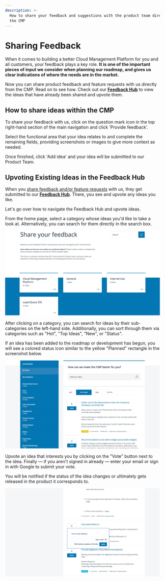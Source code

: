```yaml
---
description: >-
  How to share your feedback and suggestions with the product team directly from
  the CMP
---
```


# Sharing Feedback

When it comes to building a better Cloud Management Platform for you and all customers, your feedback plays a key role. **It is one of the important pieces of input we consider when planning our roadmap, and gives us clear indications of where the needs are in the market.**

Now you can share product feedback and feature requests with us directly from the CMP. Read on to see how. Check out our [**Feedback Hub**](https://feedback.doit-intl.com) to view the ideas that have already been shared and upvote them.

## How to share ideas within the CMP

To share your feedback with us, click on the question mark icon in the top right-hand section of the main navigation and click 'Provide feedback'.&#x20;

Select the functional area that your idea relates to and complete the remaining fields, providing screenshots or images to give more context as needed.

Once finished, click 'Add idea' and your idea will be submitted to our Product Team.

## Upvoting Existing Ideas in the Feedback Hub

When you [share feedback and/or feature requests](sharing-feedback-and-feature-requests.md) with us, they get submitted to our [**Feedback Hub**](https://feedback.doit-intl.com). There, you see and upvote any ideas you like.

Let's go over how to navigate the Feedback Hub and upvote ideas.

From the home page, select a category whose ideas you'd like to take a look at. Alternatively, you can search for them directly in the search box.

![A screenshot of the Feedback Hub showing a list of categories](../.gitbook/assets/feedback-hub-categories.png)

After clicking on a category, you can search for ideas by their sub-categories on the left-hand side. Additionally, you can sort through them via categories such as "Hot", "Top Ideas", "New", or "Status".

If an idea has been added to the roadmap or development has begun, you will see a colored status icon similar to the yellow "Planned" rectangle in the screenshot below.

![A screenshot showing the location of the Status icon](../.gitbook/assets/feedback-hub-status-icon.png)

Upvote an idea that interests you by clicking on the "Vote" button next to the idea. Finally &mdash; if you aren't signed in already &mdash; enter your email or sign in with Google to submit your vote.

You will be notified if the status of the idea changes or ultimately gets released in the product it corresponds to.

![A screenshot showing the voting modal dialog](../.gitbook/assets/feedback-hub-voting-dialog.png)
